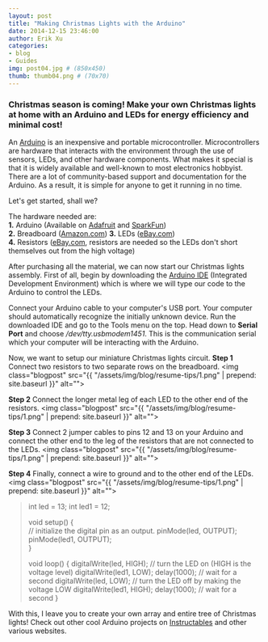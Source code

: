 ```yaml
---
layout: post
title: "Making Christmas Lights with the Arduino"
date: 2014-12-15 23:46:00
author: Erik Xu
categories: 
- blog
- Guides
img: post04.jpg # (850x450)
thumb: thumb04.png # (70x70)
---
```


### Christmas season is coming! Make your own Christmas lights at home with an Arduino and LEDs for energy efficiency and minimal cost!

An [Arduino](http://arduino.cc/) is an inexpensive and portable microcontroller. Microcontrollers are hardware that interacts with the environment through the use of sensors, LEDs, and other hardware components. What makes it special is that it is widely available and well-known to most electronics hobbyist. There are a lot of community-based support and documentation for the Arduino. As a result, it is simple for anyone to get it running in no time.
<!--more-->
Let's get started, shall we?

The hardware needed are:
<br><b>1.</b> Arduino (Available on [Adafruit](http://www.adafruit.com/products/50) and [SparkFun](https://www.sparkfun.com/products/11021))<br>
<b>2.</b> Breadboard ([Amazon.com](http://www.amazon.com/s/ref=nb_sb_noss_1?url=search-alias%3Daps&field-keywords=breadboard))
<b>3.</b> LEDs ([eBay.com](http://www.ebay.com/sch/i.html?_odkw=cheap+light+emitting+diode&_from=R40%7CR40&_osacat=0&_from=R40&_trksid=p2045573.m570.l1313.TR4.TRC2.A0.H0.Xlight+emitting+diode&_nkw=light+emitting+diode&_sacat=0))<br>
<b>4.</b> Resistors ([eBay.com](http://www.ebay.com/sch/i.html?_from=R40&_trksid=p2050601.m570.l1313.TR11.TRC1.A0.H0.Xresistors&_nkw=resistors&_sacat=0), resistors are needed so the LEDs don't short themselves out from the high voltage) 

After purchasing all the material, we can now start our Christmas lights assembly.
First of all, begin by downloading the [Arduino IDE](http://arduino.cc/en/main/software) (Integrated Development Environment) which is where we will type our code to the Arduino to control the LEDs.

Connect your Arduino cable to your computer's USB port.
Your computer should automatically recognize the initially unknown device.
Run the downloaded IDE and go to the Tools menu on the top. Head down to <b>Serial Port</b> and choose <i>/dev/tty.usbmodem1451</i>. This is the communication serial which your computer will be interacting with the Arduino.

Now, we want to setup our miniature Christmas lights circuit.
<b>Step 1</b>
Connect two resistors to two separate rows on the breadboard.
<img class="blogpost" src="{{ "/assets/img/blog/resume-tips/1.png" | prepend: site.baseurl }}" alt="">
<br>

<b>Step 2</b>
Connect the longer metal leg of each LED to the other end of the resistors.
<img class="blogpost" src="{{ "/assets/img/blog/resume-tips/1.png" | prepend: site.baseurl }}" alt="">
<br>

<b>Step 3</b>
Connect 2 jumper cables to pins 12 and 13 on your Arduino and connect the other end to the leg of the resistors that are not connected to the LEDs.
<img class="blogpost" src="{{ "/assets/img/blog/resume-tips/1.png" | prepend: site.baseurl }}" alt="">
<br>

<b>Step 4</b>
Finally, connect a wire to ground and to the other end of the LEDs.
<img class="blogpost" src="{{ "/assets/img/blog/resume-tips/1.png" | prepend: site.baseurl }}" alt="">
<br>

<blockquote>
int led = 13;
int led1 = 12;

void setup() {                
  // initialize the digital pin as an output.
  pinMode(led, OUTPUT);     
  pinMode(led1, OUTPUT);   
}

void loop() {
  digitalWrite(led, HIGH);   // turn the LED on (HIGH is the voltage level)
  digitalWrite(led1, LOW);
  delay(1000);               // wait for a second
  digitalWrite(led, LOW);    // turn the LED off by making the voltage LOW
  digitalWrite(led1, HIGH);
  delay(1000);               // wait for a second
}</blockquote>

With this, I leave you to create your own array and entire tree of Christmas lights!
Check out other cool Arduino projects on [Instructables](http://www.instructables.com/id/Arduino-Projects/) and other various websites.